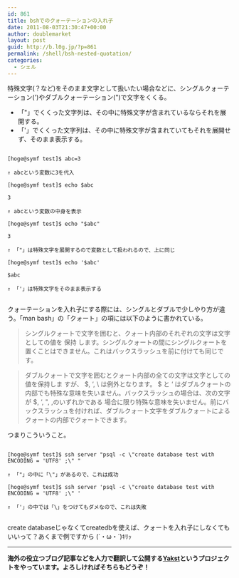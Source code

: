 ```yaml
---
id: 861
title: bshでのクォーテーションの入れ子
date: 2011-08-03T21:30:47+00:00
author: doublemarket
layout: post
guid: http://b.l0g.jp/?p=861
permalink: /shell/bsh-nested-quotation/
categories:
  - シェル
---
```


特殊文字(？など)をそのまま文字として扱いたい場合などに、シングルクォーテーション(')やダブルクォーテーション(")で文字をくくる。

  * 「"」でくくった文字列は、その中に特殊文字が含まれているならそれを展開する。
  * 「'」でくくった文字列は、その中に特殊文字が含まれていてもそれを展開せず、そのまま表示する。

```
  
[hoge@symf test]$ abc=3
    
↑ abcという変数に3を代入
  
[hoge@symf test]$ echo $abc
  
3
    
↑ abcという変数の中身を表示
  
[hoge@symf test]$ echo "$abc"
  
3
    
↑ 「"」は特殊文字を展開するので変数として扱われるので、上に同じ
  
[hoge@symf test]$ echo '$abc'
  
$abc
    
↑ 「'」は特殊文字をそのまま表示する
  
```

クォーテーションを入れ子にする際には、シングルとダブルで少しやり方が違う。「man bash」の「クォート」の項には以下のように書かれている。

> シングルクォートで文字を囲むと、クォート内部のそれぞれの文字は文字としての値を 保持 します。シングルクォートの間にシングルクォートを置くことはできません。これはバックスラッシュを前に付けても同じです。

> ダブルクォートで文字を囲むとクォート内部の全ての文字は文字としての値を保持しま すが、 $, ‘, \ は例外となります。 $ と ‘ はダブルクォートの内部でも特殊な意味を失いません。バックスラッシュの場合は、次の文字が $, ‘, ", \,のいずれかである 場合に限り特殊な意味を失いません。前にバックスラッシュを付ければ、ダブルクォート文字をダブルクォートによるクォートの内部でクォートできます。

つまりこういうこと。

```
  
[hoge@symf test]$ ssh server "psql -c \"create database test with ENCODING = 'UTF8' ;\" "
    
↑ 「"」の中に「\"」があるので、これは成功

[hoge@symf test]$ ssh server 'psql -c \"create database test with ENCODING = 'UTF8' ;\" '
    
↑ 「'」の中では「\」をつけてもダメなので、これは失敗
  
```

create databaseじゃなくてcreatedbを使えば、クォートを入れ子にしなくてもいいって？あくまで例ですから (\`・ω・´)ｷﾘｯ

* * *

**海外の役立つブログ記事などを人力で翻訳して公開する[Yakst](https://yakst.com/ja)というプロジェクトをやっています。よろしければそちらもどうぞ！**
